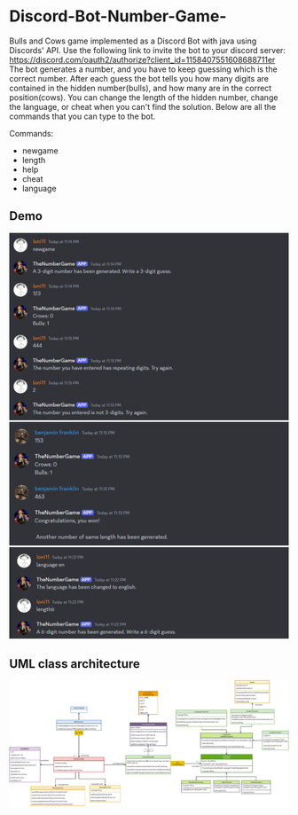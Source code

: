 # Discord-Bot-Number-Game-

Bulls and Cows game implemented as a Discord Bot with java using Discords' API. Use the following link to invite the bot to your discord server: https://discord.com/oauth2/authorize?client_id=1158407551608688711er
The bot generates a number, and you have to keep guessing which is the correct number. After each guess the bot tells you how many digits are contained in the hidden number(bulls), and how many are in the correct position(cows). You can change the length of the hidden number, change the language, or cheat when you can't find the solution. Below are all the commands that you can type to the bot. 

Commands: 
- newgame
- length
- help
- cheat
- language

## Demo
<p>
     <img src = "doc/demo_1.png">
      <img src = "doc/demo_2.png">
    <img src = "doc/demo_3.png">
</p>

## UML class architecture
<p>
   <img src="doc/UML.png">
</p>



